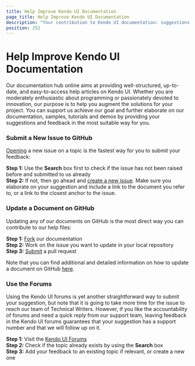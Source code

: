 ```yaml
---
title: Help Improve Kendo UI Documentation
page_title: Help Improve Kendo UI Documentation
description: "Your contribution to Kendo UI documentation: suggestions and feedback."
position: 252
---
```


# Help Improve Kendo UI Documentation

Our documentation hub online aims at providing well-structured, up-to-date, and easy-to-access help articles on Kendo UI. Whether you are moderately enthusiastic about programming or passionately devoted to innovation, our purpose is to help you augment the solutions for your project. You can support us achieve our goal and further elaborate on our documentation, samples, tutorials and demos by providing your suggestions and feedback in the most suitable way for you.

### Submit a New Issue to GitHub

[Opening](https://github.com/telerik/kendo-docs/issues?q=is%3Aopen) a new issue on a topic is the fastest way for you to submit your feedback: 

**Step 1:** Use the **Search** box first to check if the issue has not been raised before and submitted to us already  
**Step 2:** If not, then go ahead and [create a new issue](https://help.github.com/articles/creating-an-issue/). Make sure you elaborate on your suggestion and include a link to the document you refer to, or a link to the closest anchor to the issue.

### Update a Document on GitHub

Updating any of our documents on GitHub is the most direct way you can contribute to our help files: 

**Step 1:** [Fork](https://help.github.com/articles/fork-a-repo/) our documentation  
**Step 2:** Work on the issue you want to update in your local repository   
**Step 3:** [Submit](https://help.github.com/articles/using-pull-requests/) a pull request

Note that you can find additional and detailed information on how to update a document on GitHub [here](https://github.com/telerik/kendo-ui-core/tree/master/docs#contributing).

### Use the Forums

Using the Kendo UI forums is yet another straightforward way to submit your suggestion, but note that it is going to take more time for the issue to reach our team of Technical Writers. However, if you like the accountability of forums and need a quick reply from our support team, leaving feedback in the Kendo UI forums guarantees that your suggestion has a support number and that we will follow up on it.

**Step 1:** Visit the [Kendo UI Forums](http://www.telerik.com/forums/kendo-ui)  
**Step 2:** Check if the topic already exists by using the **Search** box  
**Step 3:** Add your feedback to an existing topic if relevant, or create a new one   